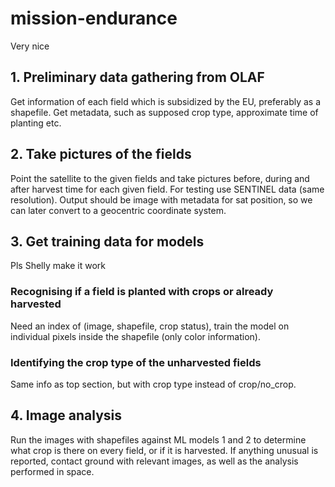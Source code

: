 # mission-endurance
Very nice

## 1. Preliminary data gathering from OLAF

Get information of each field which is subsidized by the EU, preferably as a shapefile. Get metadata, such as supposed crop type, approximate time of planting etc. 

## 2. Take pictures of the fields

Point the satellite to the given fields and take pictures before, during and after harvest time for each given field. For testing use SENTINEL data (same resolution). Output should be image with metadata for sat position, so we can later convert to a geocentric coordinate system. 

## 3. Get training data for models
Pls Shelly make it work 

### Recognising if a field is planted with crops or already harvested

Need an index of (image, shapefile, crop status), train the model on individual pixels inside the shapefile (only color information).

### Identifying the crop type of the unharvested fields

Same info as top section, but with crop type instead of crop/no_crop. 

## 4. Image analysis

Run the images with shapefiles against ML models 1 and 2 to determine what crop is there on every field, or if it is harvested. If anything unusual is reported, contact ground with relevant images, as well as the analysis performed in space. 


